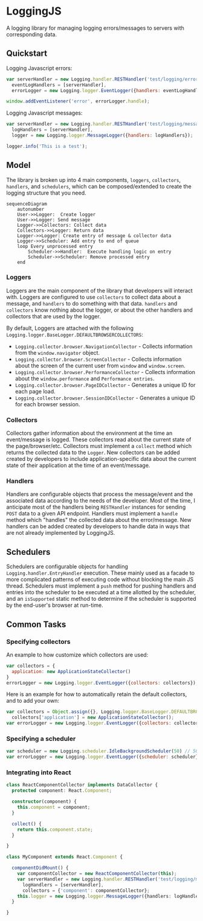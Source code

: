 # LoggingJS
A logging library for managing logging errors/messages to servers with corresponding data.

## Quickstart
Logging Javascript errors:
```javascript
var serverHandler = new Logging.handler.RESTHandler('test/logging/errors'),
  eventLogHandlers = [serverHandler],
  errorLogger = new Logging.logger.EventLogger({handlers: eventLogHandlers});

window.addEventListener('error', errorLogger.handle);
```

Logging Javascript messages:
```javascript
var serverHandler = new Logging.handler.RESTHandler('test/logging/messages'),
  logHandlers = [serverHandler],
  logger = new Logging.logger.MessageLogger({handlers: logHandlers});

logger.info('This is a test');
```

## Model
The library is broken up into 4 main components, `loggers`, `collectors`, `handlers`, and `schedulers`, which can be composed/extended to create the logging structure that you need.

```mermaid
sequenceDiagram
    autonumber
    User->>Logger:  Create logger
    User->>Logger: Send message
    Logger->>Collectors: Collect data 
    Collectors->>Logger: Return data
    Logger->>Logger: Create entry of message & collector data
    Logger->>Scheduler: Add entry to end of queue
    loop Every unprocessed entry
        Scheduler->>Handler:  Execute handling logic on entry
        Scheduler->>Scheduler: Remove processed entry
    end
```


### Loggers
Loggers are the main component of the library that developers will interact with.  Loggers are configured to use `collectors` to collect data about a message, and `handlers` to do something with that data. `handlers` and `collectors` know nothing about the logger, or about the other handlers and collectors that are used by the logger.

By default, Loggers are attached with the following `Logging.logger.BaseLogger.DEFAULTBROWSERCOLLECTORS`:

* `Logging.collector.browser.NavigationCollector` - Collects information from the `window.navigator` object.
* `Logging.collector.browser.ScreenCollector` - Collects information about the screen of the current user from `window` and `window.screen`.
* `Logging.collector.browser.PerformanceCollector` - Collects information about the `window.performance` and `Performance entries`.
* `Logging.collector.browser.PageIDCollector` - Generates a unique ID for each page load.
* `Logging.collector.browser.SessionIDCollector` - Generates a unique ID for each browser session.

### Collectors
Collectors gather information about the environment at the time an event/message is logged.  These collectors read about the current state of the page/browser/etc.  Collectors must implement a `collect` method which returns the collected data to the `Logger`.  New collectors can be added created by developers to include application-specific data about the current state of their application at the time of an event/message.

### Handlers
Handlers are configurable objects that process the message/event and the associated data according to the needs of the developer. Most of the time, I anticipate most of the handlers being `RESTHandler` instances for sending `POST` data to a given API endpoint.  Handlers must implement a `handle` method which "handles" the collected data about the error/message.  New handlers can be added created by developers to handle data in ways that are not already implemented by LoggingJS.

## Schedulers
Schedulers are configurable objects for handling `Logging.handler.EntryHandler` execution.  These mainly used as a facade to more complicated patterns of executing code without blocking the main JS thread.  Schedulers must implement a `push` method for pushing handlers and entries into the scheduler to be executed at a time allotted by the scheduler, and an `isSupported` static method to determine if the scheduler is supported by the end-user's browser at run-time.

## Common Tasks

### Specifying collectors
An example to how customize which collectors are used:
```javascript
var collectors = {
  application: new ApplicationStateCollector()
}
errorLogger = new Logging.logger.EventLogger({collectors: collectors});
```

Here is an example for how to automatically retain the default collectors, and to add your own:
```javascript
var collectors = Object.assign({}, Logging.logger.BaseLogger.DEFAULTBROWSERCOLLECTORS);
  collectors['application'] = new ApplicationStateCollector();
var errorLogger = new Logging.logger.EventLogger({collectors: collectors});
```

### Specifying a scheduler
```javascript
var scheduler = new Logging.scheduler.IdleBackgroundScheduler(50) // 50 millisecond timeout of requestIdleCallback
var errorLogger = new Logging.logger.EventLogger({scheduler: scheduler});
```

### Integrating into React
```typescript
class ReactComponentCollector implements DataCollector {
  protected component: React.Component;

  constructor(component) {
    this.component = component;
  }

  collect() {
    return this.component.state;
  }

}

class MyComponent extends React.Component {

  componentDidMount() {
    var componentCollector = new ReactComponentCollector(this);
    var serverHandler = new Logging.handler.RESTHandler('test/logging/messages'),
      logHandlers = [serverHandler],
      collectors = {'component': componentCollector};
    this.logger = new Logging.logger.MessageLogger({handlers: logHandlers, collectors: collectors });
  }

}
```
